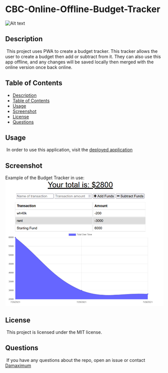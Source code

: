 # CBC-Online-Offline-Budget-Tracker

![Alt text](https://img.shields.io/badge/License-MIT-brightgreen "MIT")

## Description

​
This project uses PWA to create a budget tracker.
This tracker allows the user to create a budget then add or subtract from it.
They can also use this app offline, and any changes will be saved locally then merged with the online version once back online.
​

## Table of Contents

- [Description](#description)
- [Table of Contents](#table-of-contents)
- [Usage](#usage)
- [Screenshot](#screenshot)
- [License](#license)
- [Questions](#questions)

## Usage

​
In order to use this application, visit the [deployed application](https://cbc-budget-tracker.herokuapp.com/)
​

## Screenshot

Example of the Budget Tracker in use:
![Alt text](./screenshots/BudgetExample.png?raw=true "Example Budget")

## License

​
This project is licensed under the MIT license.
​

## Questions

​
If you have any questions about the repo, open an issue or contact [Damaximum](https://github.com/Damaximum)
